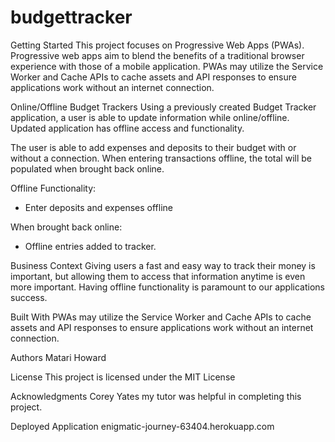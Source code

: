# budgettracker

Getting Started
This project focuses on Progressive Web Apps (PWAs). Progressive web apps aim to blend the benefits of a traditional browser experience with those of a mobile application. PWAs may utilize the Service Worker and Cache APIs to cache assets and API responses to ensure applications work without an internet connection.

Online/Offline Budget Trackers
Using a previously created Budget Tracker application, a user is able to update information while online/offline. Updated application has offline access and functionality.

The user is able to add expenses and deposits to their budget with or without a connection. When entering transactions offline, the total will be populated when brought back online.

Offline Functionality:

  * Enter deposits and expenses offline

When brought back online:

  * Offline entries added to tracker.

Business Context
Giving users a fast and easy way to track their money is important, but allowing them to access that information anytime is even more important. Having offline functionality is paramount to our applications success.

Built With PWAs may utilize the Service Worker and Cache APIs to cache assets and API responses to ensure applications work without an internet connection.

Authors Matari Howard

License This project is licensed under the MIT License

Acknowledgments Corey Yates my tutor was helpful in completing this project.

Deployed Application
enigmatic-journey-63404.herokuapp.com
